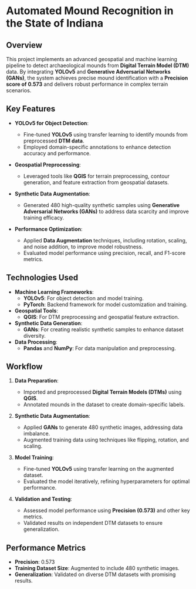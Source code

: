 # Automated Mound Recognition in the State of Indiana

## Overview
This project implements an advanced geospatial and machine learning pipeline to detect archaeological mounds from **Digital Terrain Model (DTM)** data. By integrating **YOLOv5** and **Generative Adversarial Networks (GANs)**, the system achieves precise mound identification with a **Precision score of 0.573** and delivers robust performance in complex terrain scenarios.

## Key Features
- **YOLOv5 for Object Detection**:
  - Fine-tuned **YOLOv5** using transfer learning to identify mounds from preprocessed **DTM data**.
  - Employed domain-specific annotations to enhance detection accuracy and performance.

- **Geospatial Preprocessing**:
  - Leveraged tools like **QGIS** for terrain preprocessing, contour generation, and feature extraction from geospatial datasets.

- **Synthetic Data Augmentation**:
  - Generated 480 high-quality synthetic samples using **Generative Adversarial Networks (GANs)** to address data scarcity and improve training efficacy.

- **Performance Optimization**:
  - Applied **Data Augmentation** techniques, including rotation, scaling, and noise addition, to improve model robustness.
  - Evaluated model performance using precision, recall, and F1-score metrics.

## Technologies Used
- **Machine Learning 
Frameworks**:
  - **YOLOv5**: For object detection and model training.
  - **PyTorch**: Backend framework for model customization and training.
- **Geospatial Tools**:
  - **QGIS**: For DTM preprocessing and geospatial feature extraction.
- **Synthetic Data Generation**:
  - **GANs**: For creating realistic synthetic samples to enhance dataset diversity.
- **Data Processing**:
  - **Pandas** and **NumPy**: For data manipulation and preprocessing.

## Workflow
1. **Data Preparation**:
   - Imported and preprocessed **Digital Terrain Models (DTMs)** using **QGIS**.
   - Annotated mounds in the dataset to create domain-specific labels.

2. **Synthetic Data Augmentation**:
   - Applied **GANs** to generate 480 synthetic images, addressing data imbalance.
   - Augmented training data using techniques like flipping, rotation, and scaling.

3. **Model Training**:
   - Fine-tuned **YOLOv5** using transfer learning on the augmented dataset.
   - Evaluated the model iteratively, refining hyperparameters for optimal performance.

4. **Validation and Testing**:
   - Assessed model performance using **Precision (0.573)** and other key metrics.
   - Validated results on independent DTM datasets to ensure generalization.

## Performance Metrics
- **Precision**: 0.573
- **Training Dataset Size**: Augmented to include 480 synthetic images.
- **Generalization**: Validated on diverse DTM datasets with promising results.
